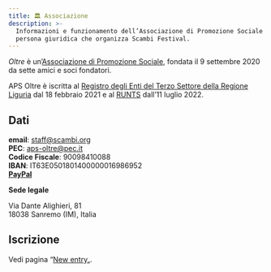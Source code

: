 ```yaml
---
title: 🏛 Associazione
description: >-
  Informazioni e funzionamento dell’Associazione di Promozione Sociale Oltre, la
  persona giuridica che organizza Scambi Festival.
---
```

_Oltre_ è un’[Associazione di Promozione Sociale](https://it.wikipedia.org/wiki/Associazione_di_promozione_sociale), fondata il 9 settembre 2020 da sette amici e soci fondatori.

APS Oltre è iscritta al [Registro degli Enti del Terzo Settore della Regione Liguria](https://www.regione.liguria.it/homepage/salute-e-sociale/terzo-settore/promozione-sociale.html) dal 18 febbraio 2021 e al [RUNTS](https://servizi.lavoro.gov.it/runts) dall’11 luglio 2022.

## Dati

**email**: [staff@scambi.org](mailto:staff@scambi.org)  
**PEC**: aps-oltre@pec.it  
**Codice Fiscale**: 90098410088  
**IBAN**: IT63E0501801400000016986952  
[**PayPal**](https://paypal.me/apsoltre)

**Sede legale**

Via Dante Alighieri, 81  
18038 Sanremo (IM), Italia

## Iscrizione

Vedi pagina “[New entry](../staff/new-entry.md)„.
